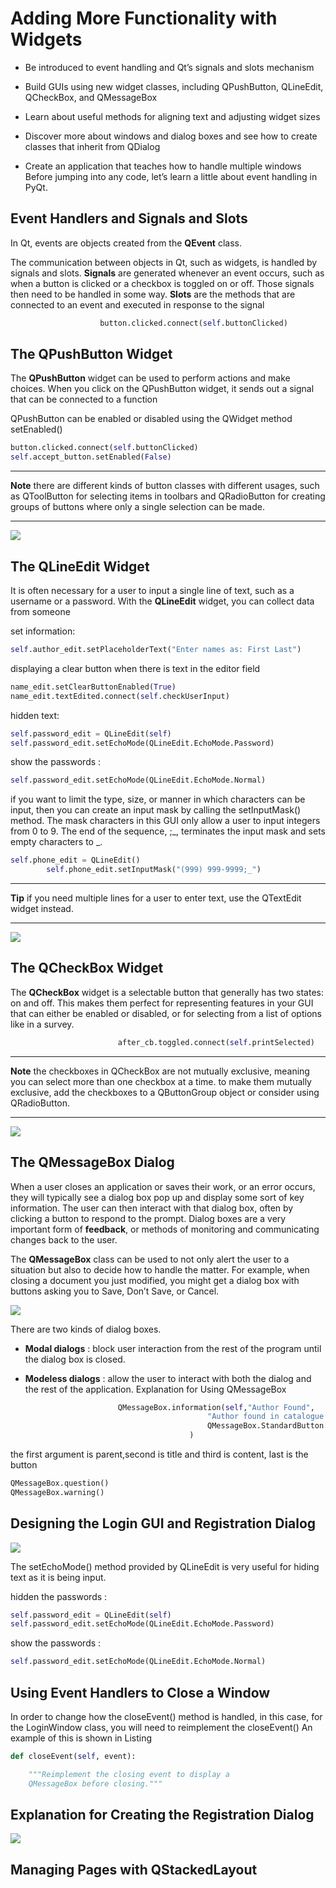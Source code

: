 Adding More Functionality with Widgets
======================================

* Be introduced to event handling and Qt’s signals and slots mechanism

* Build GUIs using new widget classes, including QPushButton, QLineEdit, QCheckBox, and QMessageBox

* Learn about useful methods for aligning text and adjusting widget sizes

* Discover more about windows and dialog boxes and see how to create classes that inherit from QDialog

* Create an application that teaches how to handle multiple windows Before jumping into any code, let’s learn a little about event handling in PyQt.


Event Handlers and Signals and Slots
------------------------------------


 In Qt, events are objects created from the **QEvent** class.
 
 The communication between objects in Qt, such as widgets, is handled by signals and slots. **Signals** are generated whenever an event occurs, such as when a button is clicked or a checkbox is toggled on or off. Those signals then need to be handled in some way. **Slots** are the methods that are connected to an event and executed in response to the signal

```python
                    button.clicked.connect(self.buttonClicked)
```



The QPushButton Widget
----------------------

The **QPushButton** widget can be used to perform actions and make choices. When you click on the QPushButton widget, it sends out a signal that can be connected to a function

QPushButton can be enabled or disabled using the QWidget method setEnabled()
```python
button.clicked.connect(self.buttonClicked)
self.accept_button.setEnabled(False)
```
___________________________________________________________________________
**Note** there are different kinds of button classes with different usages, 
such as QToolButton for selecting items in toolbars and QRadioButton for 
creating groups of buttons where only a single selection can be made.
___________________________________________________________________________

![](https://github.com/JohnHe12/pyqt6/blob/main/chapter%20III/image/push_3.png)

The QLineEdit Widget
--------------------

It is often necessary for a user to input a single line of text, such as a username or a password. With the **QLineEdit** widget, you can collect data from someone

set information:
```python
self.author_edit.setPlaceholderText("Enter names as: First Last")
```

displaying a clear button when there is text in the editor field
```python
name_edit.setClearButtonEnabled(True)
name_edit.textEdited.connect(self.checkUserInput)

```

hidden text:
```python
self.password_edit = QLineEdit(self)
self.password_edit.setEchoMode(QLineEdit.EchoMode.Password)
```

show the passwords :

```python
self.password_edit.setEchoMode(QLineEdit.EchoMode.Normal)

```
if you want to limit the type, size, or manner in which characters can be input, then you can create an input mask by calling the setInputMask() method. The mask characters in this GUI only allow a user to input integers from 0 to 9. The end of the sequence, ;_, terminates the input mask and sets empty characters to _.
```python
self.phone_edit = QLineEdit()
        self.phone_edit.setInputMask("(999) 999-9999;_")
```
___________________________________________________________________________
**Tip** if you need multiple lines for a user to enter text, 
use the QTextEdit widget instead.
___________________________________________________________________________

![](https://github.com/JohnHe12/pyqt6/blob/main/chapter%20III/image/lineEdit.png)


The QCheckBox Widget
--------------------

The **QCheckBox** widget is a selectable button that generally has two states: on and off. This makes them perfect for representing features in your GUI that can either be enabled or disabled, or for selecting from a list of options like in a survey.

```python
                        after_cb.toggled.connect(self.printSelected)
```
___________________________________________________________________________
**Note** the checkboxes in QCheckBox are not mutually exclusive, 
meaning you can select more than one checkbox at a time. 
to make them mutually exclusive, add the checkboxes to a QButtonGroup object 
or consider using QRadioButton.
___________________________________________________________________________
![](https://github.com/JohnHe12/pyqt6/blob/main/chapter%20III/image/checkBox.png)


## The QMessageBox Dialog

When a user closes an application or saves their work, or an error occurs, they will typically see a dialog box pop up and display some sort of key information. The user can then interact with that dialog box, often by clicking a button to respond to the prompt. Dialog boxes are a very important form of **feedback**, or methods of monitoring and communicating changes back to the user.

The **QMessageBox** class can be used to not only alert the user to a situation but also to decide how to handle the matter. For example, when closing a document you just modified, you might get a dialog box with buttons asking you to Save, Don’t Save, or Cancel. 

![](https://github.com/JohnHe12/pyqt6/blob/main/chapter%20III/image/QMessageBox.png)

There are two kinds of dialog boxes. 
* **Modal dialogs**  :   block user interaction from the rest of the program until the dialog box is closed. 

* **Modeless dialogs** : allow the user to interact with both the dialog and the rest of the application.
                         Explanation for Using QMessageBox


```python
                        QMessageBox.information(self,"Author Found",
                                            "Author found in catalogue!",
                                            QMessageBox.StandardButton.Ok
                                        )  

```
the first argument is parent,second is title and third is content, last is the button

```python
QMessageBox.question()
QMessageBox.warning()
```


## Designing the Login GUI and Registration Dialog

![](https://github.com/JohnHe12/pyqt6/blob/main/chapter%20III/image/login.png)

The setEchoMode() method provided by QLineEdit is very useful for hiding text as it is being input. 

hidden the passwords : 
```python
self.password_edit = QLineEdit(self)
self.password_edit.setEchoMode(QLineEdit.EchoMode.Password)
```

show the passwords :

```python
self.password_edit.setEchoMode(QLineEdit.EchoMode.Normal)
```

## Using Event Handlers to Close a Window

In order to change how the closeEvent() method is handled, 
in this case, for the LoginWindow class, you will need to reimplement the closeEvent()
An example of this is shown in Listing

```python
def closeEvent(self, event):

    """Reimplement the closing event to display a
    QMessageBox before closing."""
```

## Explanation for Creating the Registration Dialog

![](https://github.com/JohnHe12/pyqt6/blob/main/chapter%20III/image/registration.png)

## Managing Pages with QStackedLayout

